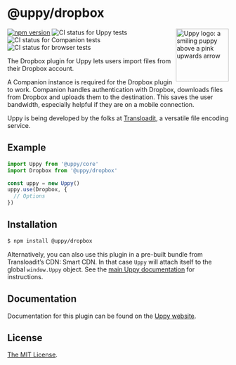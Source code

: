 # @uppy/dropbox

<img src="https://uppy.io/img/logo.svg" width="120" alt="Uppy logo: a smiling puppy above a pink upwards arrow" align="right">

[![npm version](https://img.shields.io/npm/v/@uppy/dropbox.svg?style=flat-square)](https://www.npmjs.com/package/@uppy/dropbox)
![CI status for Uppy tests](https://github.com/transloadit/uppy/workflows/CI/badge.svg)
![CI status for Companion tests](https://github.com/transloadit/uppy/workflows/Companion/badge.svg)
![CI status for browser tests](https://github.com/transloadit/uppy/workflows/End-to-end%20tests/badge.svg)

The Dropbox plugin for Uppy lets users import files from their Dropbox account.

A Companion instance is required for the Dropbox plugin to work. Companion
handles authentication with Dropbox, downloads files from Dropbox and uploads
them to the destination. This saves the user bandwidth, especially helpful if
they are on a mobile connection.

Uppy is being developed by the folks at [Transloadit](https://transloadit.com),
a versatile file encoding service.

## Example

```js
import Uppy from '@uppy/core'
import Dropbox from '@uppy/dropbox'

const uppy = new Uppy()
uppy.use(Dropbox, {
  // Options
})
```

## Installation

```bash
$ npm install @uppy/dropbox
```

Alternatively, you can also use this plugin in a pre-built bundle from
Transloadit’s CDN: Smart CDN. In that case `Uppy` will attach itself to the
global `window.Uppy` object. See the
[main Uppy documentation](https://uppy.io/docs/#Installation) for instructions.

## Documentation

Documentation for this plugin can be found on the
[Uppy website](https://uppy.io/docs/dropbox).

## License

[The MIT License](./LICENSE).

